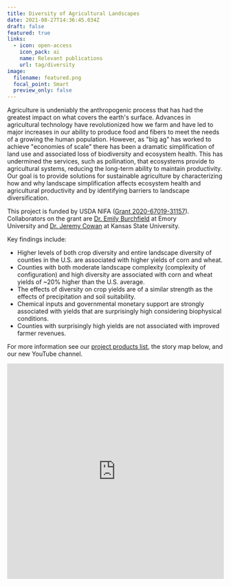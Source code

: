 ```yaml
---
title: Diversity of Agricultural Landscapes
date: 2021-08-27T14:36:45.034Z
draft: false
featured: true
links:
  - icon: open-access
    icon_pack: ai
    name: Relevant publications
    url: tag/diversity
image:
  filename: featured.png
  focal_point: Smart
  preview_only: false
---
```

Agriculture is undeniably the anthropogenic process that has had the greatest impact on what covers the earth's surface. Advances in agricultural technology have revolutionized how we farm and have led to major increases in our ability to produce food and fibers to meet the needs of a growing the human population. However, as "big ag" has worked to achieve "economies of scale" there has been a dramatic simplification of land use and associated loss of biodiversity and ecosystem health. This has undermined the services, such as pollination, that ecosystems provide to agricultural systems, reducing the long-term ability to maintain productivity. Our goal is to provide solutions for sustainable agriculture by characterizing how and why landscape simplification affects ecosystem health and agricultural productivity and by identifying barriers to landscape diversification.

This project is funded by USDA NIFA ([Grant 2020-67019-31157](https://cris.nifa.usda.gov/cgi-bin/starfinder/0?path=fastlink1.txt&id=anon&pass=&search=R=87791&format=WEBLINK)). Collaborators on the grant are [Dr. Emily Burchfield](https://www.emilyburchfield.org/) at Emory University and [Dr. Jeremy Cowan](https://hnr.k-state.edu/people/faculty/cowan-jeremy/index.html) at Kansas State University.

Key findings include:

* Higher levels of both crop diversity and entire landscape diversity of counties in the U.S. are associated with higher yields of corn and wheat.
* Counties with both moderate landscape complexity (complexity of configuration) and high diversity are associated with corn and wheat yields of ~20% higher than the U.S. average.
* The effects of diversity on crop yields are of a similar strength as the effects of precipitation and soil suitability.
* Chemical inputs and governmental monetary support are strongly associated with yields that are surprisingly high considering biophysical conditions.
* Counties with surprisingly high yields are not associated with improved farmer revenues.



F﻿or more information see our [project products list](https://scales-ksu.netlify.app/tag/diversity/), the story map below, and our new YouTube channel.

<iframe src="https://storymaps.arcgis.com/stories/4f96b89742da402ab459a245a234567f" width="100%" height="500px" frameborder="0" allowfullscreen allow="geolocation"></iframe>
